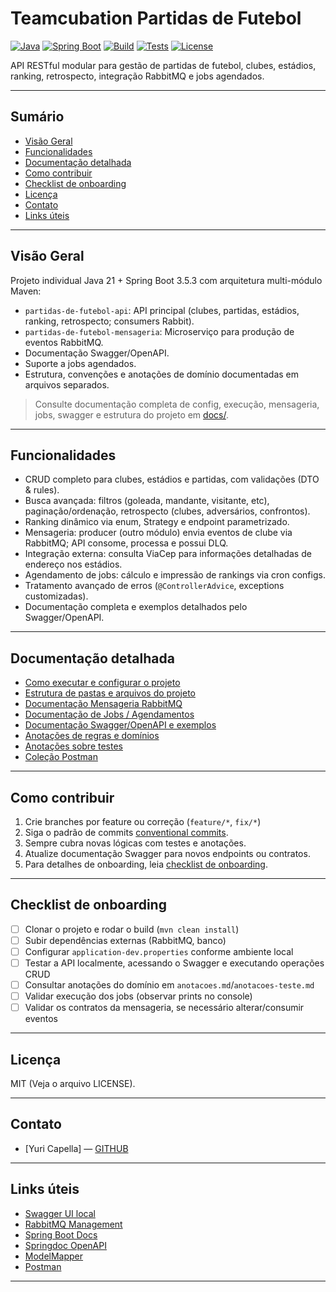 # Teamcubation Partidas de Futebol

[![Java](https://img.shields.io/badge/java-21-blue?logo=java)](https://www.java.com)
[![Spring Boot](https://img.shields.io/badge/spring%20boot-3.5.3-brightgreen?logo=springboot)](https://spring.io/projects/spring-boot)
[![Build](https://img.shields.io/badge/build-passing-brightgreen)]()
[![Tests](https://img.shields.io/badge/tests-passing-brightgreen)]()
[![License](https://img.shields.io/badge/license-MIT-blue.svg)](LICENSE)

API RESTful modular para gestão de partidas de futebol, clubes, estádios, ranking, retrospecto, integração RabbitMQ e jobs agendados.

---

## Sumário

- [Visão Geral](#visão-geral)
- [Funcionalidades](#funcionalidades)
- [Documentação detalhada](#documentação-detalhada)
- [Como contribuir](#como-contribuir)
- [Checklist de onboarding](#checklist-de-onboarding)
- [Licença](#licença)
- [Contato](#contato)
- [Links úteis](#links-úteis)

---

## Visão Geral

Projeto individual Java 21 + Spring Boot 3.5.3 com arquitetura multi-módulo Maven:
- `partidas-de-futebol-api`: API principal (clubes, partidas, estádios, ranking, retrospecto; consumers Rabbit).
- `partidas-de-futebol-mensageria`: Microserviço para produção de eventos RabbitMQ.
- Documentação Swagger/OpenAPI.
- Suporte a jobs agendados.
- Estrutura, convenções e anotações de domínio documentadas em arquivos separados.

> Consulte documentação completa de config, execução, mensageria, jobs, swagger e estrutura do projeto em [docs/](docs/).

---

## Funcionalidades

- CRUD completo para clubes, estádios e partidas, com validações (DTO & rules).
- Busca avançada: filtros (goleada, mandante, visitante, etc), paginação/ordenação, retrospecto (clubes, adversários, confrontos).
- Ranking dinâmico via enum, Strategy e endpoint parametrizado.
- Mensageria: producer (outro módulo) envia eventos de clube via RabbitMQ; API consome, processa e possui DLQ.
- Integração externa: consulta ViaCep para informações detalhadas de endereço nos estádios.
- Agendamento de jobs: cálculo e impressão de rankings via cron configs.
- Tratamento avançado de erros (`@ControllerAdvice`, exceptions customizadas).
- Documentação completa e exemplos detalhados pelo Swagger/OpenAPI.

---

## Documentação detalhada

- [Como executar e configurar o projeto](docs/como-executar.md)
- [Estrutura de pastas e arquivos do projeto](docs/estrutura.md)
- [Documentação Mensageria RabbitMQ](docs/rabbitmq.md)
- [Documentação de Jobs / Agendamentos](docs/jobs.md)
- [Documentação Swagger/OpenAPI e exemplos](docs/swagger.md)
- [Anotações de regras e domínios](docs/anotacoes-requisitos.md)
- [Anotações sobre testes](docs/anotacoes-teste.md)
- [Coleção Postman](postman/teamcubation-partidas-de-futebol.postman_collection.json)

---

## Como contribuir

1. Crie branches por feature ou correção (`feature/*`, `fix/*`)
2. Siga o padrão de commits [conventional commits](https://www.conventionalcommits.org/pt-br/v1.0.0/).
3. Sempre cubra novas lógicas com testes e anotações.
4. Atualize documentação Swagger para novos endpoints ou contratos.
5. Para detalhes de onboarding, leia [checklist de onboarding](#checklist-de-onboarding).

---

## Checklist de onboarding

- [ ] Clonar o projeto e rodar o build (`mvn clean install`)
- [ ] Subir dependências externas (RabbitMQ, banco)
- [ ] Configurar `application-dev.properties` conforme ambiente local
- [ ] Testar a API localmente, acessando o Swagger e executando operações CRUD
- [ ] Consultar anotações do domínio em `anotacoes.md`/`anotacoes-teste.md`
- [ ] Validar execução dos jobs (observar prints no console)
- [ ] Validar os contratos da mensageria, se necessário alterar/consumir eventos

---

## Licença

MIT (Veja o arquivo LICENSE).

---

## Contato

- [Yuri Capella] — [GITHUB](https://github.com/yuricapella)

---

## Links úteis

- [Swagger UI local](http://localhost:8080/swagger-ui.html)
- [RabbitMQ Management](http://localhost:15672)
- [Spring Boot Docs](https://spring.io/projects/spring-boot)
- [Springdoc OpenAPI](https://springdoc.org/)
- [ModelMapper](https://modelmapper.org/)
- [Postman](https://www.postman.com/)

---
